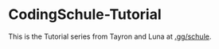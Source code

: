# CodingSchule-Tutorial

This is the Tutorial series from Tayron and Luna at [.gg/schule](https://discord.com/invite/schule).
